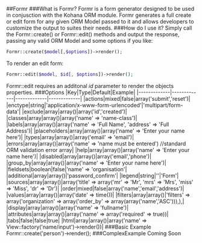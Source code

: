 ##Formr
###What is Formr?
Formr is a form generator designed to be used in conjusction with the Kohana ORM module. Formr generates a full create or edit form for any given ORM Model passed to it and allows developers to customize the output to suites their needs.
###How do I use it?
Simply call the Formr::create() or Formr::edit() methods and output the response, passing any valid ORM Model and some options if you like:
```PHP
Formr::create($model[,$options])->render();
```
To render an edit form:
```PHP
Formr::edit($model, $id[, $options])->render();
```
Formr::edit requires an additonal *id* parameter to render the objects properties.
###Options
|Key|Type|Default|Example|
|-------------|-------------|-------------|-------------|
|actions|mixed|false|array('submit','reset')|
|enctype|string|'application/x-www-form-urlencoded'|'multipart/form-data'|
|exclude|array|array()|array('id','created')|
|classes|array|array()|array('name' => 'name-class')|
|labels|array|array()|array('name' => 'Full Name', 'address' => 'Full Address')|
|placeholders|array|array()|array('name' => 'Enter your name here')|
|types|array|array()|array('email' => 'email')|
|errors|array|array()|array('name' => 'name must be entered') //standard ORM validation error array|
|help|array|array()|array('name' => 'Enter your name here')|
|disabled|array|array()|array('email','phone')|
|group_by|array|array()|array('name' => 'Enter your name here')|
|fieldsets|boolean|false|'name' => 'organisation'|
|additional|array|array()|'password_confirm'|
|legend|string|''|'Form'|
|sources|array|array()|array('title' => array('mr' => 'Mr', 'mrs' => 'Mrs', 'miss' => 'Miss', 'dr' => 'Dr')|
|order|mixed|false|array('name','email','address')|
|values|array|array()|array('date' => time())|
|filters|array|array()|'filters' => array('organization' => array('order_by' => array(array('name','ASC'))),),|
|display|array|array()|array('name' => 'fullname')|
|attributes|array|array()|array('name' => array('required' => true))|
|tabs|false|false|true|
|html|array|array()|array('name' => View::factory('name/input')->render())|
###Basic Example
Formr::create('person')->render();
###ComplexExample
Coming Soon
